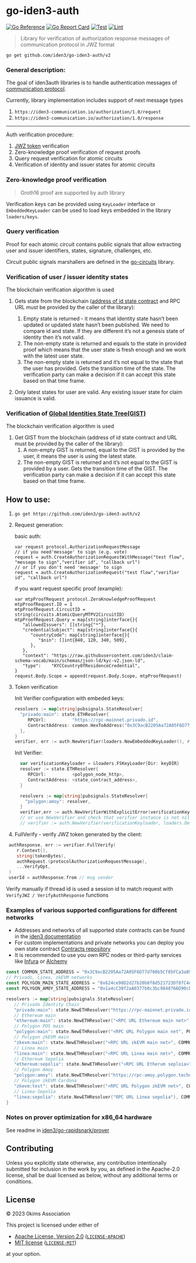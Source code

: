 # go-iden3-auth

[![Go Reference](https://pkg.go.dev/badge/github.com/iden3/go-iden3-auth.svg)](https://pkg.go.dev/github.com/iden3/go-iden3-auth)
[![Go Report Card](https://goreportcard.com/badge/github.com/iden3/go-iden3-auth)](https://goreportcard.com/report/github.com/iden3/go-iden3-auth)
[![Test](https://github.com/iden3/go-iden3-auth/actions/workflows/ci-test.yaml/badge.svg)](https://github.com/iden3/go-iden3-auth/actions/workflows/ci-test.yaml)
[![Lint](https://github.com/iden3/go-iden3-auth/actions/workflows/ci-lint.yaml/badge.svg)](https://github.com/iden3/go-iden3-auth/actions/workflows/ci-lint.yaml)

> Library for verification of authorization response messages of communication protocol in JWZ format
>


`go get github.com/iden3/go-iden3-auth/v2`

### General description:

The goal of iden3auth libraries is to handle authentication messages of [communication protocol](https://iden3-communication.io/authorization/overview/).

Currently, library implementation includes support of next message types

1. `https://iden3-communication.io/authorization/1.0/request`
2. `https://iden3-communication.io/authorization/1.0/response`


---

Auth verification procedure:

1. [JWZ token](https://iden3-communication.io/proposals/jwz/overview/) verification
2. Zero-knowledge proof verification of request proofs
3. Query request verification for atomic circuits 
4. Verification of identity and issuer states for atomic circuits

### Zero-knowledge proof verification

> Groth16 proof are supported by auth library
>

Verification keys can be provided using `KeyLoader` interface or `EmbeddedKeyLoader` can be used to load keys embedded in the library `loaders/keys`.

### Query verification 

Proof for each atomic circuit contains public signals that allow extracting user and issuer identifiers, states, signature, challenges, etc.

Circuit public signals marshallers are defined in the [go-circuits](https://github.com/iden3/go-circuits) library.

### Verification of user / issuer identity states

The blockchain verification algorithm is used

1. Gets state from the blockchain ([address of id state contract](https://docs.iden3.io/contracts/contracts/) and RPC URL must be provided by the caller of the library):
   1. Empty state is returned - it means that identity state hasn’t been updated or updated state hasn’t been published. We need to compare id and state. If they are different it’s not a genesis state of identity then it’s not valid.
   2. The non-empty state is returned and equals to the state in provided proof which means that the user state is fresh enough and we work with the latest user state.
   3. The non-empty state is returned and it’s not equal to the state that the user has provided. Gets the transition time of the state. The verification party can make a decision if it can accept this state based on that time frame.

2. Only latest states for user are valid. Any existing issuer state for claim issuance is valid.

### Verification of [Global Identities State Tree(GIST)](https://docs.iden3.io/protocol/spec/#gist-new)

The blockchain verification algorithm is used

1. Get GIST from the blockchain (address of id state contract and URL must be provided by the caller of the library):
   1. A non-empty GIST is returned, equal to the GIST is provided by the user, it means the user is using the latest state.
   2. The non-empty GIST is returned and it’s not equal to the GIST is provided by a user. Gets the transition time of the GIST. The verification party can make a decision if it can accept this state based on that time frame.
## How to use:
1. `go get https://github.com/iden3/go-iden3-auth/v2`
2. Request generation:

   basic auth:
   ``` golang
   var request protocol.AuthorizationRequestMessage
   // if you need'message' to sign (e.g. vote)
   request = auth.CreateAuthorizationRequestWithMessage("test flow", "message to sign","verifier id", "callback url")
   // or if you don't need 'message' to sign
   request = auth.CreateAuthorizationRequest("test flow","verifier id", "callback url")
   ``` 
   if you want request specific proof (example):
   ``` golang
   var mtpProofRequest protocol.ZeroKnowledgeProofRequest
   mtpProofRequest.ID = 1
   mtpProofRequest.CircuitID = string(circuits.AtomicQueryMTPV2CircuitID)
   mtpProofRequest.Query = map[string]interface{}{
      "allowedIssuers": []string{"*"},
      "credentialSubject": map[string]interface{}{
         "countryCode": map[string]interface{}{
            "$nin": []int{840, 120, 340, 509},
         },
      },
      "context": "https://raw.githubusercontent.com/iden3/claim-schema-vocab/main/schemas/json-ld/kyc-v2.json-ld",
      "type":    "KYCCountryOfResidenceCredential",
   }
   request.Body.Scope = append(request.Body.Scope, mtpProofRequest)       
   ```
3. Token verification

   Init Verifier configuration with embeded keys:
   
    ```go
    resolvers := map[string]pubsignals.StateResolver{
      "privado:main": state.ETHResolver{
         RPCUrl:          "https://rpc-mainnet.privado.id",
         ContractAddress: common.HexToAddress("0x3C9acB2205Aa72A05F6D77d708b5Cf85FCa3a896"),
      },
    }
    verifier, err := auth.NewVerifier(loaders.NewEmbeddedKeyLoader(), resolvers)
   
   ```
   Init Verifier:
   
   ```go
     var verificationKeyloader = &loaders.FSKeyLoader{Dir: keyDIR}
     resolver := state.ETHResolver{
        RPCUrl:          <polygon_node_http>,
        ContractAddress: <state_contract_address>,
     }

     resolvers := map[string]pubsignals.StateResolver{
       "polygon:amoy": resolver,
     }
     verifier,err := auth.NewVerifierWithExplicitError(verificationKeyloader, loaders.DefaultSchemaLoader{IpfsURL: "<IPFS NODE HERE>"}, resolvers)
     // or use NewVerifier and check that verifier instance is not nil. IPFS merklization is not worked without setuping global loader
     // verifier := auth.NewVerifier(verificationKeyloader, loaders.DefaultSchemaLoader{IpfsURL: "ipfs.io"}, resolvers)
    ```
   
4. FullVerify - verify JWZ token generated by the client:

  ```go
   authResponse, err := verifier.FullVerify(
      r.Context(), 
      string(tokenBytes),
      authRequest.(protocolAuthorizationRequestMessage), 
      ...VerifyOpt,
   )
   userId = authResponse.from // msg sender
   ```
   Verify manually if thread id is used a session id to match request with `VerifyJWZ / VerifyAuthResponse` functions


### Examples of various supported configurations for different networks

- Addresses and networks of all supported state contracts can be found in the [iden3 documentation](https://docs.iden3.io/contracts/contracts/)
- For custom implementations and private networks you can deploy you own state contract [Contracts repository](https://github.com/iden3/contracts)
- It is recommended to use you own RPC nodes or third-party services like [Infura](https://infura.io) or [Alchemy](https://alchemyapi.io)

```go
const COMMON_STATE_ADDRESS = "0x3C9acB2205Aa72A05F6D77d708b5Cf85FCa3a896" // Common state address. Ethereum, 
// Privado, Linea, zkEVM networks
const POLYGON_MAIN_STATE_ADDRESS = "0x624ce98D2d27b20b8f8d521723Df8fC4db71D79D" // Polygon main state address
const POLYGON_AMOY_STATE_ADDRESS = "0x1a4cC30f2aA0377b0c3bc9848766D90cb4404124" // // Polygon amoy state address

resolvers := map[string]pubsignals.StateResolver{
   // Privado Identity Chain
   "privado:main": state.NewETHResolver("https://rpc-mainnet.privado.id", COMMON_STATE_ADDRESS),
   // Ethereum main
   "ethereum:main": state.NewETHResolver("<RPC URL Ethereum main net>", COMMON_STATE_ADDRESS),
   // Polygon POS main
   "polygon:main": state.NewETHResolver("<RPC URL Polygon main net", POLYGON_MAIN_STATE_ADDRESS),
   // Polygon zkEVM main
   "zkevm:main": state.NewETHResolver("<RPC URL zkEVM main net>", COMMON_STATE_ADDRESS),
   // Linea main
   "linea:main": state.NewETHResolver("<RPC URL Linea main net>", COMMON_STATE_ADDRESS),
   // Ethereum Sepolia
   "ethereum:sepolia": state.NewETHResolver("<RPC URL Etherum seploia>", COMMON_STATE_ADDRESS),
   // Polygon Amoy
   "polygon:amoy": state.NewETHResolver("https://rpc-amoy.polygon.technology/", POLYGON_AMOY_STATE_ADDRESS),
   // Polygon zkEVM Cardona
   "zkevm:test": state.NewETHResolver("<RPC URL Polygon zkEVM net>", COMMON_STATE_ADDRESS),
   // Linea-Sepolia
   "linea:sepolia": state.NewETHResolver("RPC URL Linea sepolia"), COMMON_STATE_ADDRESS),
}

```

### Notes on prover optimization for x86_64 hardware

See readme in [iden3/go-rapidsnark/prover](https://github.com/iden3/go-rapidsnark/blob/main/prover/)

## Contributing

Unless you explicitly state otherwise, any contribution intentionally submitted
for inclusion in the work by you, as defined in the Apache-2.0 license, shall be
dual licensed as below, without any additional terms or conditions.

## License

&copy; 2023 0kims Association

This project is licensed under either of

- [Apache License, Version 2.0](https://www.apache.org/licenses/LICENSE-2.0) ([`LICENSE-APACHE`](LICENSE-APACHE))
- [MIT license](https://opensource.org/licenses/MIT) ([`LICENSE-MIT`](LICENSE-MIT))

at your option.
